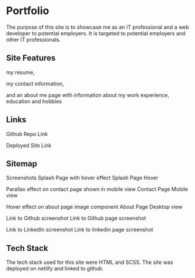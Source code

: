<h1>Portfolio</h1>

The purpose of this site is to showcase me as an IT professional and a web developer to potential employers. It is targeted to potential employers and other IT professionals.

<h2>Site Features</h2>

my resume,

my contact information,

and an about me page with information about my work experience, education and hobbies

<h2>Links</h2>
Github Repo Link

Deployed Site Link

<h2>Sitemap</h2>

Screenshots
Splash Page with hover effect
Splash Page Hover

Parallax effect on contact page shown in mobile view
Contact Page Mobile view

Hover effect on about page image component
About Page Desktop view

Link to Github screenshot
Link to Github page screenshot

Link to LinkedIn screenshot
Link to linkedin page screenshot

<h2>Tech Stack</h2>
The tech stack used for this site were HTML and SCSS. The site was deployed on netlify and linked to github.
